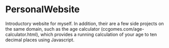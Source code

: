 # PersonalWebsite

Introductory website for myself. In addition, their are a few side projects on the same domain, such as the age calculator (ccgomes.com/age-calculator.html), which provides a running calculation of your age to ten decimal places using Javascript.
